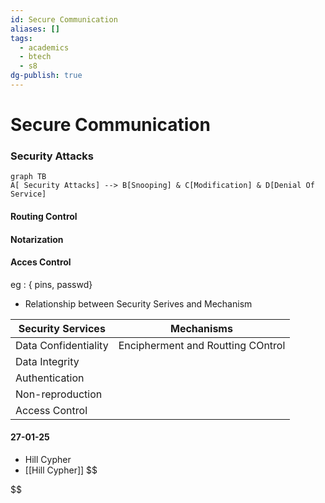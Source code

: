 ```yaml
---
id: Secure Communication
aliases: []
tags:
  - academics
  - btech
  - s8
dg-publish: true
---
```

# Secure Communication

### Security Attacks

```mermaid
graph TB
A[ Security Attacks] --> B[Snooping] & C[Modification] & D[Denial Of Service]

```

#### Routing Control

#### Notarization

#### Acces Control

eg : { pins, passwd}

- Relationship between Security Serives and Mechanism

| Security Services    | Mechanisms                        |
| -------------------- | --------------------------------- |
| Data Confidentiality | Encipherment and Routting COntrol |
| Data Integrity       |                                   |
| Authentication       |                                   |
| Non-reproduction     |                                   |
| Access Control       |                                   |

#### 27-01-25
- Hill Cypher
- [[Hill Cypher]]
$$

$$

